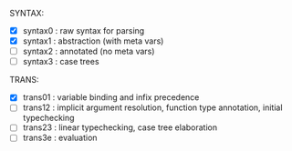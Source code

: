 SYNTAX:
- [x] syntax0 : raw syntax for parsing
- [x] syntax1 : abstraction (with meta vars)
- [ ] syntax2 : annotated (no meta vars)
- [ ] syntax3 : case trees

TRANS:
- [x] trans01 : variable binding and infix precedence
- [ ] trans12 : implicit argument resolution, function type annotation, initial typechecking
- [ ] trans23 : linear typechecking, case tree elaboration
- [ ] trans3e : evaluation